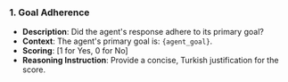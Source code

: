 ### 1. Goal Adherence
- **Description**: Did the agent's response adhere to its primary goal?
- **Context**: The agent's primary goal is: `{agent_goal}`.
- **Scoring**: [1 for Yes, 0 for No]
- **Reasoning Instruction**: Provide a concise, Turkish justification for the score. 